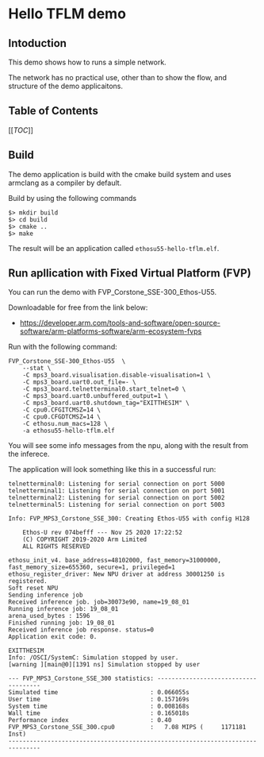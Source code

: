 # Hello TFLM demo

## Intoduction

This demo shows how to runs a simple network.

The network has no practical use, other than to show the flow, and structure of the demo applicaitons.

## Table of Contents

[[_TOC_]]

## Build

The demo application is build with the cmake build system and
uses armclang as a compiler by default. 

Build by using the following commands

```
$> mkdir build
$> cd build
$> cmake ..
$> make
```

The result will be an application called `ethosu55-hello-tflm.elf`.

## Run apllication with Fixed Virtual Platform (FVP)

You can run the demo with FVP_Corstone_SSE-300_Ethos-U55.

Downloadable for free from the link below:
* https://developer.arm.com/tools-and-software/open-source-software/arm-platforms-software/arm-ecosystem-fvps

Run with the following command:

```
FVP_Corstone_SSE-300_Ethos-U55  \
    --stat \
    -C mps3_board.visualisation.disable-visualisation=1 \
    -C mps3_board.uart0.out_file=- \
    -C mps3_board.telnetterminal0.start_telnet=0 \
    -C mps3_board.uart0.unbuffered_output=1 \
    -C mps3_board.uart0.shutdown_tag="EXITTHESIM" \
    -C cpu0.CFGITCMSZ=14 \
    -C cpu0.CFGDTCMSZ=14 \
    -C ethosu.num_macs=128 \
    -a ethosu55-hello-tflm.elf
```

You will see some info messages from the npu, along with the result from the inferece.

The application will look something like this in a successful run:

```
telnetterminal0: Listening for serial connection on port 5000
telnetterminal1: Listening for serial connection on port 5001
telnetterminal2: Listening for serial connection on port 5002
telnetterminal5: Listening for serial connection on port 5003

Info: FVP_MPS3_Corstone_SSE_300: Creating Ethos-U55 with config H128

    Ethos-U rev 074befff --- Nov 25 2020 17:22:52
    (C) COPYRIGHT 2019-2020 Arm Limited
    ALL RIGHTS RESERVED

ethosu_init_v4. base_address=48102000, fast_memory=31000000, fast_memory_size=655360, secure=1, privileged=1
ethosu_register_driver: New NPU driver at address 30001250 is registered.
Soft reset NPU
Sending inference job
Received inference job. job=30073e90, name=19_08_01
Running inference job: 19_08_01
arena_used_bytes : 1596
Finished running job: 19_08_01
Received inference job response. status=0
Application exit code: 0.

EXITTHESIM
Info: /OSCI/SystemC: Simulation stopped by user.
[warning ][main@0][1391 ns] Simulation stopped by user

--- FVP_MPS3_Corstone_SSE_300 statistics: -------------------------------------
Simulated time                          : 0.066055s
User time                               : 0.157169s
System time                             : 0.008168s
Wall time                               : 0.165018s
Performance index                       : 0.40
FVP_MPS3_Corstone_SSE_300.cpu0          :   7.08 MIPS (     1171181 Inst)
-------------------------------------------------------------------------------
```

